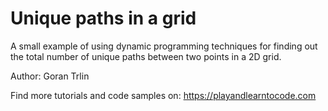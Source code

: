 # Unique paths in a grid

A small example of using dynamic programming techniques for finding out the total number of unique paths between two points in a 2D grid.

Author:
Goran Trlin

Find more tutorials and code samples on:
https://playandlearntocode.com



